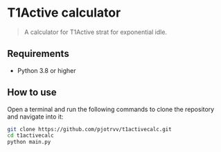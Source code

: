 # T1Active calculator
> A calculator for T1Active strat for exponential idle.

## Requirements
- Python 3.8 or higher

## How to use
Open a terminal and run the following commands to clone the repository and navigate into it:
```bash
git clone https://github.com/pjotrvv/t1activecalc.git
cd t1activecalc
python main.py
```

